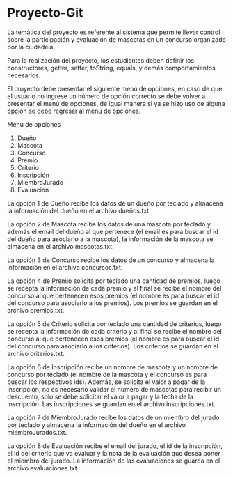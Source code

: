 # Proyecto-Git
La temática del proyecto es referente al sistema que permite llevar control sobre la participación y evaluación de mascotas en un concurso organizado por la ciudadela.

Para la realización del proyecto, los estudiantes deben definir los constructores, getter, setter, toString, equals, y demás comportamientos necesarios.

El proyecto debe presentar el siguiente menú de opciones, en caso de que el usuario no ingrese un número de opción correcto se debe volver a presentar el menú de opciones, de igual manera si ya se hizo uso de alguna opción se debe regresar al menú de opciones.

Menú de opciones
1.	Dueño
2.	Mascota
3.	Concurso
4.	Premio
5.	Criterio
6.	Inscripción
7.	MiembroJurado
8.	Evaluacion

La opción 1 de Dueño recibe los datos de un dueño por teclado y almacena la información del dueño en el archivo dueños.txt.

La opción 2 de Mascota recibe los datos de una mascota por teclado y además el email del dueño al que pertenece (el email es para buscar el id del dueño para asociarlo a la mascota), la información de la mascota se almacena en el archivo mascotas.txt.

La opción 3 de Concurso recibe los datos de un concurso y almacena la información en el archivo concursos.txt.

La opción 4 de Premio solicita por teclado una cantidad de premios, luego se recepta la información de cada premio y al final se recibe el nombre del concurso al que pertenecen esos premios (el nombre es para buscar el id del concurso para asociarlo a los premios). Los premios se guardan en el archivo premios.txt.

La opción 5 de Criterio solicita por teclado una cantidad de criterios, luego se recepta la información de cada criterio y al final se recibe el nombre del concurso al que pertenecen esos premios (el nombre es para buscar el id del concurso para asociarlo a los criterios). Los criterios se guardan en el archivo criterios.txt.

La opción 6 de Inscripción recibe un nombre de mascota y un nombre de concurso por teclado (el nombre de la mascota y el concurso es para buscar los respectivos ids). Además, se solicita el valor a pagar de la inscripción, no es necesario validar el número de mascotas para recibir un descuento, solo se debe solicitar el valor a pagar y la fecha de la inscripción. Las inscripciones se guardan en el archivo inscripciones.txt.

La opción 7 de MiembroJurado recibe los datos de un miembro del jurado por teclado y almacena la información del dueño en el archivo miembroJurados.txt.

La opción 8 de Evaluación recibe el email del jurado, el id de la inscripción, el id del criterio que va evaluar y la nota de la evaluación que desea poner el miembro del jurado. La información de las evaluaciones se guarda en el archivo evaluaciones.txt.

